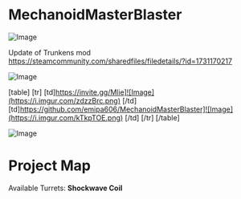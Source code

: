 # MechanoidMasterBlaster

![Image](https://i.imgur.com/WAEzk68.png)

Update of Trunkens mod
https://steamcommunity.com/sharedfiles/filedetails/?id=1731170217

![Image](https://i.imgur.com/7Gzt3Rg.png)


[table]
	[tr]
		[td]https://invite.gg/Mlie]![Image](https://i.imgur.com/zdzzBrc.png)
[/td]
		[td]https://github.com/emipa606/MechanoidMasterBlaster]![Image](https://i.imgur.com/kTkpTOE.png)
[/td]
	[/tr]
[/table]
	
![Image](https://i.imgur.com/NOW7jU1.png)


# Project Map


Available Turrets: **Shockwave Coil** 
